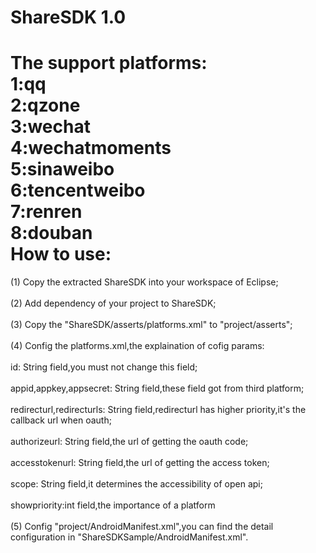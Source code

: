 ShareSDK 1.0
========
The support platforms:<br>
1:qq<br> 2:qzone<br>3:wechat<br>4:wechatmoments<br>5:sinaweibo<br>6:tencentweibo<br>7:renren<br>8:douban<br>
How to use:
========
(1) Copy the extracted ShareSDK into your workspace of Eclipse;<br><br>
(2) Add dependency of your project to ShareSDK;<br><br>
(3) Copy the "ShareSDK/asserts/platforms.xml" to "project/asserts";<br><br>
(4) Config the platforms.xml,the explaination of cofig params:<br><br>
id: String field,you must not change this field;<br><br>
appid,appkey,appsecret: String field,these field got from third platform;<br><br>
redirecturl,redirecturls: String field,redirecturl has higher priority,it's the callback url when oauth;<br><br>
authorizeurl: String field,the url of getting the oauth code;<br><br>
accesstokenurl: String field,the url of getting the access token;<br><br>
scope: String field,it determines the accessibility of open api;<br><br>
showpriority:int field,the importance of a platform<br><br>
(5) Config "project/AndroidManifest.xml",you can find the detail configuration in "ShareSDKSample/AndroidManifest.xml".
